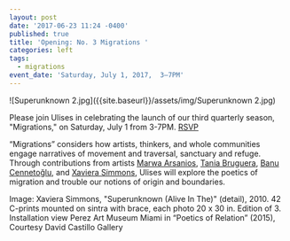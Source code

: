 ```yaml
---
layout: post
date: '2017-06-23 11:24 -0400'
published: true
title: 'Opening: No. 3 Migrations '
categories: left
tags:
  - migrations
event_date: 'Saturday, July 1, 2017,  3–7PM'
---
```

![Superunknown 2.jpg]({{site.baseurl}}/assets/img/Superunknown 2.jpg)


Please join Ulises in celebrating the launch of our third quarterly season, "Migrations," on Saturday, July 1 from 3-7PM. [RSVP](https://www.facebook.com/events/655994014599294/?acontext=%7B%22source%22%3A5%2C%22page_id_source%22%3A1129359703814263%2C%22action_history%22%3A[%7B%22surface%22%3A%22page%22%2C%22mechanism%22%3A%22main_list%22%2C%22extra_data%22%3A%22%7B%5C%22page_id%5C%22%3A1129359703814263%2C%5C%22tour_id%5C%22%3Anull%7D%22%7D]%2C%22has_source%22%3Atrue%7D)

“Migrations” considers how artists, thinkers, and whole communities engage narratives of movement and traversal, sanctuary and refuge. Through contributions from artists [Marwa Arsanios](http://www.mor-charpentier.com/artist/marwa-arsonios/), [Tania Bruguera](http://www.taniabruguera.com/cms/), [Banu Cennetoğlu](http://rodeo-gallery.com/artists/banu-cennetoglu/), and [Xaviera Simmons](https://davidcastillogallery.com/artist/xaviera-simmons/), Ulises will explore the poetics of migration and trouble our notions of origin and boundaries. 

Image: Xaviera Simmons, "Superunknown (Alive In The)" (detail), 2010. 
42 C-prints mounted on sintra with brace, each photo 20 x 30 in. Edition of 3.
Installation view Perez Art Museum Miami in “Poetics of Relation” (2015), Courtesy David Castillo Gallery
